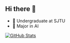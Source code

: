 ## Hi there 👋

- 🏫 Undergraduate at SJTU
- 🔭 Major in AI

[![GitHub Stats](https://github-readme-stats.vercel.app/api?username=despzcm&count_private=true&show_icons=true&line_height=20)](https://github.com/anuraghazra/github-readme-stats)





<!--
**despzcm/despzcm** is a ✨ _special_ ✨ repository because its `README.md` (this file) appears on your GitHub profile.

Here are some ideas to get you started:

- 🔭 I’m currently working on ...
- 🌱 I’m currently learning ...
- 👯 I’m looking to collaborate on ...
- 🤔 I’m looking for help with ...
- 💬 Ask me about ...
- 📫 How to reach me: ...
- 😄 Pronouns: ...
- ⚡ Fun fact: ...
-->
